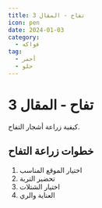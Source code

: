 ```yaml
---
title: تفاح - المقال 3
icon: pen
date: 2024-01-03
category:
  - فواكه
tag:
  - أحمر
  - حلو
---
```


# تفاح - المقال 3

كيفية زراعة أشجار التفاح.

<!-- more -->

## خطوات زراعة التفاح

1. اختيار الموقع المناسب
2. تحضير التربة
3. اختيار الشتلات
4. العناية والري
